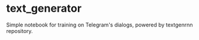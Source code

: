 # text_generator

Simple notebook for training on Telegram's dialogs, powered by textgenrnn repository.
